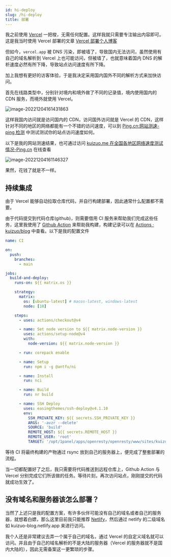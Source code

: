 ```yaml
---
id: hi-deploy
slug: /hi-deploy
title: 部署
---
```


我之前使用 [Vercel](https://vercel.com) 一把梭，无需任何配置。这样我就只需要专注输出内容即可。这是我当时使用 Vercel 部署的文章 [Vercel 部署个人博客](/blog/vercel-deploy-blog)

但如今，`vercel.app` 被 DNS 污染，即被墙了，导致国内无法访问，虽然使用有自己的域名解析到 Vercel 上也可能访问，但被墙了，也就意味着国内 DNS 的解析速度必然有所下降，导致站点访问速度有所下降。

加上我想有更好的访客体验，于是我决定采用国内国外不同的解析方式来加快访问。

首先在线路类型中，分别针对境内和境外做了不同的记录值，境内使用国内的 CDN 服务，而境外就使用 Vercel。

![image-20221204161431863](https://img.kuizuo.me/20221204161431863.png)

这样我国内访问就是访问国内的 CDN，访问国外访问就是 Vercel 的 CDN，这样针对不同的地区的网络都能有一个不错的访问速度，可以到 [Ping.cn:网站测速-ping 检测](https://www.ping.cn/) 中测试测试你的站点访问速度如何。

以下是我的网站测速结果，也可通过访问 [kuizuo.me 在全国各地区网络速度测试情况-Ping.cn](https://www.ping.cn/http/kuizuo.me) 在线查看

![image-20221204161146327](https://img.kuizuo.me/20221204161146327.png)

果然，花钱了就是不一样。

## 持续集成

由于 Vercel 能够自动拉取仓库代码，并自行构建部署，因此通常什么配置都不需要。

由于代码提交到代码仓库(github)，则需要借用 CI 服务来帮助我们完成这些任务，这里我使用了 [Github Action](https://github.com/marketplace) 来帮助我构建，构建记录可以在 [Actions · kuizuo/blog](https://github.com/kuizuo/blog/actions) 中查看。以下是我的配置文件

```yaml title='.github/workflows/ci.yml' icon='logos:github-actions'
name: CI

on:
  push:
    branches:
      - main

jobs:
  build-and-deploy:
    runs-on: ${{ matrix.os }}

    strategy:
      matrix:
        os: [ubuntu-latest] # macos-latest, windows-latest
        node: [18]

    steps:
      - uses: actions/checkout@v4

      - name: Set node version to ${{ matrix.node-version }}
        uses: actions/setup-node@v4
        with:
          node-version: ${{ matrix.node-version }}

      - run: corepack enable

      - name: Setup
        run: npm i -g @antfu/ni

      - name: Install
        run: nci

      - name: Build
        run: nr build

      - name: SSH Deploy
        uses: easingthemes/ssh-deploy@v4.1.10
        env:
          SSH_PRIVATE_KEY: ${{ secrets.SSH_PRIVATE_KEY }}
          ARGS: '-avzr --delete'
          SOURCE: 'build'
          REMOTE_HOST: ${{ secrets.REMOTE_HOST }}
          REMOTE_USER: 'root'
          TARGET: '/opt/1panel/apps/openresty/openresty/www/sites/kuizuo.me/index'
```

等待 CI 将最终构建的产物通过 rsync 放到自己的服务器上，便完成了整套部署的流程。

当一切都配置好了之后，我只需要将代码推送到远程仓库上，Github Action 与 Vercel 分别完成它们所该做的任务。等待片刻，再次访问站点，刚刚提交的代码就成功生效了。

## 没有域名和服务器该怎么部署？

当然了上述只是我的配置方案，有许多伙伴可能没有自己的域名或者自己的服务器，就想着白嫖，那么这里目前我只能推荐 [Netlify](https://www.netlify.com/)，然后通过 netlify 的二级域名如 kuizuo-blog.netlify.app 来进行访问。

我个人还是非常建议去弄一个属于自己的域名，通过 Vercel 的自定义域名就可以访问。并且由于自己的域名解析的不是大陆的服务器（Vercel 的服务器就不是国内大陆的），因此无需备案这一更繁琐的步骤。
